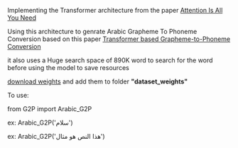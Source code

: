 Implementing the Transformer architecture from the paper [Attention Is All You Need](https://arxiv.org/abs/1706.03762)

Using this architecture to genrate Arabic Grapheme To Phoneme Conversion based on this paper [Transformer based Grapheme-to-Phoneme Conversion](https://arxiv.org/abs/2004.06338)

it also uses a Huge search space of 890K word to search for the word before using the model to save resources

[download weights](https://drive.google.com/file/d/19aP2ZO7QK-YfhjrotnR1Wx4ttJ_aE4g9/view?usp=drive_link) and add them to folder  **"dataset_weights"**

To use:

from G2P import Arabic_G2P

ex: Arabic_G2P('سلام')

ex: Arabic_G2P('هذا النص هو مثال')
